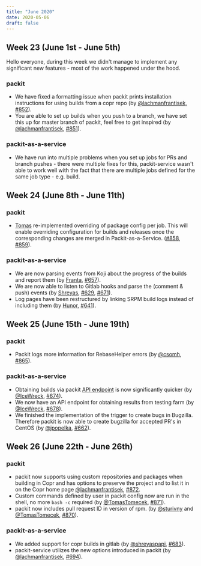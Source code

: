```yaml
---
title: "June 2020"
date: 2020-05-06
draft: false
---
```


## Week 23 (June 1st - June 5th)

Hello everyone, during this week we didn't manage to implement any significant new features - most of the work happened under the hood.

### packit

- We have fixed a formatting issue when packit prints installation instructions for using builds from a copr repo (by [@lachmanfrantisek](https://github.com/lachmanfrantisek), [#852](https://github.com/packit-service/packit/pulls/852)).
- You are able to set up builds when you push to a branch, we have set this up for master branch of packit, feel free to get inspired (by [@lachmanfrantisek](https://github.com/lachmanfrantisek), [#851](https://github.com/packit-service/packit/pulls/851)).

### packit-as-a-service

- We have run into multiple problems when you set up jobs for PRs and branch pushes - there were multiple fixes for this, packit-service wasn't able to work well with the fact that there are multiple jobs defined for the same job type - e.g. build.

## Week 24 (June 8th - June 11th)

### packit

- [Tomas](https://github.com/TomasTomecek) re-implemented overriding of package config per job. This will enable overriding configuration for builds and releases once the corresponding changes are merged in Packit-as-a-Service. ([#858](https://github.com/packit-service/packit/pull/858), [#859](https://github.com/packit-service/packit/pull/859)).

### packit-as-a-service

- We are now parsing events from Koji about the progress of the builds and report them (by [Franta](https://github.com/lachmanfrantisek/), [#657](https://github.com/packit-service/packit-service/pull/657)).
- We are now able to listen to Gitlab hooks and parse the (comment & push) events (by [Shreyas](https://github.com/shreyaspapi), [#629](https://github.com/packit-service/packit-service/pull/629), [#671](https://github.com/packit-service/packit-service/pull/671)).
- Log pages have been restructured by linking SRPM build logs instead of including them (by [Hunor](https://github.com/csomh), [#641](https://github.com/packit-service/packit-service/pull/641)).

## Week 25 (June 15th - June 19th)

### packit

- Packit logs more information for RebaseHelper errors (by [@csomh](https://github.com/csomh), [#865](https://github.com/packit-service/packit/pull/865)).

### packit-as-a-service

- Obtaining builds via packit [API endpoint](https://prod.packit.dev/api/copr-builds) is now significantly quicker (by [@IceWreck](https://github.com/IceWreck), [#674](https://github.com/packit-service/packit-service/pull/674)).
- We now have an API endpoint for obtaining results from testing farm (by [@IceWreck](https://github.com/IceWreck), [#678](https://github.com/packit-service/packit-service/pull/678)).
- We finished the implementation of the trigger to create bugs in Bugzilla. Therefore packit is now able to create bugzilla for accepted PR's in CentOS (by [@jpopelka](https://github.com/jpopelka), [#662](https://github.com/packit-service/packit-service/pull/662)).

## Week 26 (June 22th - June 26th)

### packit

- packit now supports using custom repositories and packages when building in Copr and has options to preserve the project and to list it in on the Copr home page [@lachmanfrantisek](https://github.com/lachmanfrantisek), [#872](https://github.com/packit-service/packit/pull/872).
- Custom commands defined by user in packit config now are run in the shell, no more `bash -c` required (by [@TomasTomecek](https://github.com/TomasTomecek), [#871](https://github.com/packit-service/packit/pull/871)).
- packit now includes pull request ID in version of rpm. (by [@sturivny](https://github.com/sturivny) and [@TomasTomecek](https://github.com/TomasTomecek), [#870](https://github.com/packit-service/packit/pull/870)).

### packit-as-a-service

- We added support for copr builds in gitlab (by [@shreyaspapi](https://github.com/shreyaspapi), [#683](https://github.com/packit-service/packit-service/pull/683)).
- packit-service utilizes the new options introduced in packit (by [@lachmanfrantisek](https://github.com/lachmanfrantisek), [#694](https://github.com/packit-service/packit-service/pull/694)).
